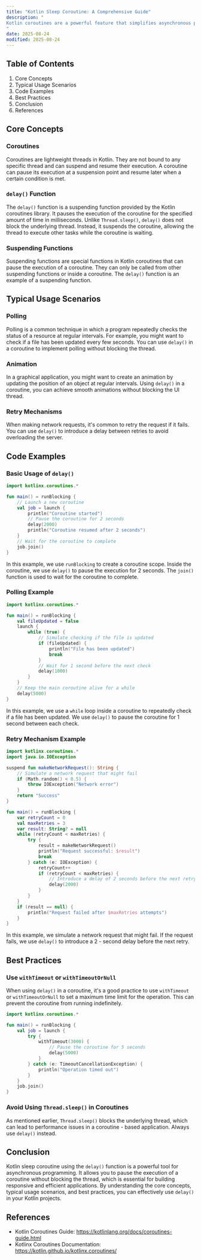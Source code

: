 ```yaml
---
title: "Kotlin Sleep Coroutine: A Comprehensive Guide"
description: "
Kotlin coroutines are a powerful feature that simplifies asynchronous programming. They allow you to write asynchronous code in a sequential and more readable manner. One common operation in asynchronous programming is to pause the execution for a certain period of time, similar to the `Thread.sleep()` method in traditional Java or Kotlin multi - threading. However, using `Thread.sleep()` in a coroutine can block the underlying thread, which is not desirable as it defeats the purpose of using coroutines for non - blocking asynchronous operations. In Kotlin, we have `delay()` function which is designed to pause the execution of a coroutine without blocking the thread. This blog post will explore the core concepts, typical usage scenarios, and best practices of the Kotlin sleep coroutine.
"
date: 2025-08-24
modified: 2025-08-24
---
```


## Table of Contents
1. Core Concepts
2. Typical Usage Scenarios
3. Code Examples
4. Best Practices
5. Conclusion
6. References

## Core Concepts

### Coroutines
Coroutines are lightweight threads in Kotlin. They are not bound to any specific thread and can suspend and resume their execution. A coroutine can pause its execution at a suspension point and resume later when a certain condition is met.

### `delay()` Function
The `delay()` function is a suspending function provided by the Kotlin coroutines library. It pauses the execution of the coroutine for the specified amount of time in milliseconds. Unlike `Thread.sleep()`, `delay()` does not block the underlying thread. Instead, it suspends the coroutine, allowing the thread to execute other tasks while the coroutine is waiting.

### Suspending Functions
Suspending functions are special functions in Kotlin coroutines that can pause the execution of a coroutine. They can only be called from other suspending functions or inside a coroutine. The `delay()` function is an example of a suspending function.

## Typical Usage Scenarios

### Polling
Polling is a common technique in which a program repeatedly checks the status of a resource at regular intervals. For example, you might want to check if a file has been updated every few seconds. You can use `delay()` in a coroutine to implement polling without blocking the thread.

### Animation
In a graphical application, you might want to create an animation by updating the position of an object at regular intervals. Using `delay()` in a coroutine, you can achieve smooth animations without blocking the UI thread.

### Retry Mechanisms
When making network requests, it's common to retry the request if it fails. You can use `delay()` to introduce a delay between retries to avoid overloading the server.

## Code Examples

### Basic Usage of `delay()`
```kotlin
import kotlinx.coroutines.*

fun main() = runBlocking {
    // Launch a new coroutine
    val job = launch {
        println("Coroutine started")
        // Pause the coroutine for 2 seconds
        delay(2000)
        println("Coroutine resumed after 2 seconds")
    }
    // Wait for the coroutine to complete
    job.join()
}
```
In this example, we use `runBlocking` to create a coroutine scope. Inside the coroutine, we use `delay()` to pause the execution for 2 seconds. The `join()` function is used to wait for the coroutine to complete.

### Polling Example
```kotlin
import kotlinx.coroutines.*

fun main() = runBlocking {
    val fileUpdated = false
    launch {
        while (true) {
            // Simulate checking if the file is updated
            if (fileUpdated) {
                println("File has been updated")
                break
            }
            // Wait for 1 second before the next check
            delay(1000)
        }
    }
    // Keep the main coroutine alive for a while
    delay(5000)
}
```
In this example, we use a `while` loop inside a coroutine to repeatedly check if a file has been updated. We use `delay()` to pause the coroutine for 1 second between each check.

### Retry Mechanism Example
```kotlin
import kotlinx.coroutines.*
import java.io.IOException

suspend fun makeNetworkRequest(): String {
    // Simulate a network request that might fail
    if (Math.random() < 0.5) {
        throw IOException("Network error")
    }
    return "Success"
}

fun main() = runBlocking {
    var retryCount = 0
    val maxRetries = 3
    var result: String? = null
    while (retryCount < maxRetries) {
        try {
            result = makeNetworkRequest()
            println("Request successful: $result")
            break
        } catch (e: IOException) {
            retryCount++
            if (retryCount < maxRetries) {
                // Introduce a delay of 2 seconds before the next retry
                delay(2000)
            }
        }
    }
    if (result == null) {
        println("Request failed after $maxRetries attempts")
    }
}
```
In this example, we simulate a network request that might fail. If the request fails, we use `delay()` to introduce a 2 - second delay before the next retry.

## Best Practices

### Use `withTimeout` or `withTimeoutOrNull`
When using `delay()` in a coroutine, it's a good practice to use `withTimeout` or `withTimeoutOrNull` to set a maximum time limit for the operation. This can prevent the coroutine from running indefinitely.

```kotlin
import kotlinx.coroutines.*

fun main() = runBlocking {
    val job = launch {
        try {
            withTimeout(3000) {
                // Pause the coroutine for 5 seconds
                delay(5000)
            }
        } catch (e: TimeoutCancellationException) {
            println("Operation timed out")
        }
    }
    job.join()
}
```

### Avoid Using `Thread.sleep()` in Coroutines
As mentioned earlier, `Thread.sleep()` blocks the underlying thread, which can lead to performance issues in a coroutine - based application. Always use `delay()` instead.

## Conclusion
Kotlin sleep coroutine using the `delay()` function is a powerful tool for asynchronous programming. It allows you to pause the execution of a coroutine without blocking the thread, which is essential for building responsive and efficient applications. By understanding the core concepts, typical usage scenarios, and best practices, you can effectively use `delay()` in your Kotlin projects.

## References
- Kotlin Coroutines Guide: https://kotlinlang.org/docs/coroutines-guide.html
- Kotlinx Coroutines Documentation: https://kotlin.github.io/kotlinx.coroutines/

 